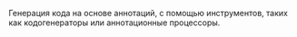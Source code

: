Генерация кода на основе аннотаций, с помощью инструментов, таких как кодогенераторы или аннотационные процессоры.